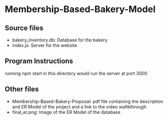 # Membership-Based-Bakery-Model

## Source files
- bakery_inventory.db: Database for the bakery
- index.js: Server for the website

## Program Instructions
running npm start in this directory would run the server at port 3000

## Other files
- Membership-Based-Bakery-Proposal: pdf file containing the description and ER Model of the project and a link to the video waltkthrough
- final_er.png: Image of the ER Model of the database
